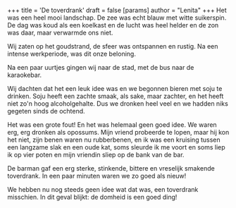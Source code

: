+++
title = 'De toverdrank'
draft = false
[params]
  author = "Lenita"
+++
Het was een heel mooi landschap. De zee was echt blauw met witte suikerspin. De dag was koud als een koelkast en de lucht was heel helder en de zon was daar, maar verwarmde ons niet.

Wij zaten op het goudstrand, de sfeer was ontspannen en rustig. Na een intense werkperiode, was dit onze beloning. 

Na een paar uurtjes gingen wij naar de stad, met de bus naar de karaokebar. 

Wij dachten dat het een leuk idee was en we begonnen bieren met soju te drinken. Soju heeft een zachte smaak, als sake, maar zachter, en het heeft niet zo'n hoog alcoholgehalte. Dus we dronken heel veel en we hadden niks gegeten sinds de ochtend.

Het was een grote fout! En het was helemaal geen goed idee. We waren erg, erg dronken  als opossums.  Mijn vriend probeerde te lopen, maar hij kon het niet, zijn benen waren nu rubberbenen, en ik was een kruising tussen een langzame slak en een oude kat, soms sleurde ik me voort en soms liep ik op vier poten en mijn vriendin sliep op de bank van de bar.

De barman gaf een erg sterke, stinkende, bittere en vreselijk smakende toverdrank. In een paar minuten waren we zo goed als nieuw!

We hebben nu nog steeds geen idee wat dat was, een toverdrank misschien. In dit geval blijkt: de domheid is een goed ding!

